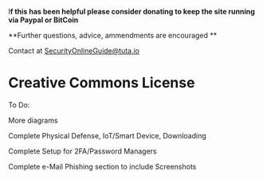 I**f this has been helpful please consider donating to keep the site running via Paypal or BitCoin**

**Further questions, advice, ammendments are encouraged **

Contact at SecurityOnlineGuide@tuta.io

# **Creative Commons License**

To Do:

More diagrams

Complete Physical Defense, IoT/Smart Device, Downloading

Complete Setup for 2FA/Password Managers

Complete e-Mail Phishing section to include Screenshots

